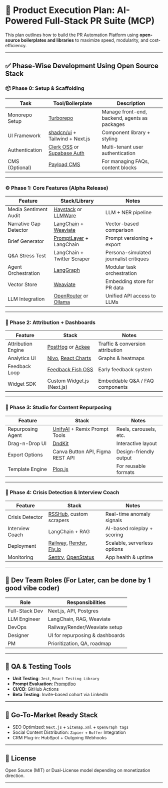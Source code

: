 # 🚀 Product Execution Plan: AI-Powered Full-Stack PR Suite (MCP)

This plan outlines how to build the PR Automation Platform using **open-source boilerplates and libraries** to maximize speed, modularity, and cost-efficiency.

---

## ✅ Phase-Wise Development Using Open Source Stack

### 📦 Phase 0: Setup & Scaffolding

| Task | Tool/Boilerplate | Description |
|------|------------------|-------------|
| Monorepo Setup | [Turborepo](https://github.com/vercel/turbo) | Manage front-end, backend, agents as packages |
| UI Framework | [shadcn/ui](https://ui.shadcn.com/) + Tailwind + Next.js | Component library + styling |
| Authentication | [Clerk OSS](https://github.com/clerkinc/javascript) or [Supabase Auth](https://supabase.com/) | Multi-tenant user authentication |
| CMS (Optional) | [Payload CMS](https://payloadcms.com/) | For managing FAQs, content blocks |

---

### ⚙️ Phase 1: Core Features (Alpha Release)

| Feature | Stack/Library | Notes |
|--------|----------------|-------|
| Media Sentiment Audit | [Haystack](https://github.com/deepset-ai/haystack) or [LLMWare](https://github.com/LLMWare/llmware) | LLM + NER pipeline |
| Narrative Gap Detector | [LangChain](https://github.com/langchain-ai/langchain) + [Weaviate](https://weaviate.io/) | Vector-based comparison |
| Brief Generator | [PromptLayer](https://www.promptlayer.com/) + LangChain | Prompt versioning + export |
| Q&A Stress Test | LangChain + Twitter Scraper | Persona-simulated journalist critiques |
| Agent Orchestration | [LangGraph](https://github.com/langchain-ai/langgraph) | Modular task orchestration |
| Vector Store | [Weaviate](https://github.com/weaviate/weaviate) | Embedding store for PR data |
| LLM Integration | [OpenRouter](https://openrouter.ai/) or [Ollama](https://ollama.com) | Unified API access to LLMs |

---

### 🧪 Phase 2: Attribution + Dashboards

| Feature | Stack | Notes |
|--------|--------|-------|
| Attribution Engine | [PostHog](https://posthog.com/) or [Ackee](https://github.com/electerious/Ackee) | Traffic & conversion attribution |
| Analytics UI | [Nivo](https://nivo.rocks/), [React Charts](https://react-charts.tanstack.com/) | Graphs & heatmaps |
| Feedback Loop | [Feedback Fish OSS](https://feedback.fish/) | Early feedback system |
| Widget SDK | Custom Widget.js (Next.js) | Embeddable Q&A / FAQ components |

---

### 🎯 Phase 3: Studio for Content Repurposing

| Feature | Stack | Notes |
|--------|--------|-------|
| Repurposing Agent | [UnifyAI](https://github.com/unifyai) + Remix Prompt Tools | Reels, carousels, etc. |
| Drag-n-Drop UI | [DndKit](https://dndkit.com/) | Interactive layout |
| Export Options | Canva Button API, Figma REST API | Design-friendly output |
| Template Engine | [Plop.js](https://plopjs.com/) | For reusable formats |

---

### 🔔 Phase 4: Crisis Detection & Interview Coach

| Feature | Stack | Notes |
|--------|--------|-------|
| Crisis Detector | [RSSHub](https://github.com/DIYgod/RSSHub), custom scrapers | Real-time anomaly signals |
| Interview Coach | LangChain + RAG | AI-based roleplay + scoring |
| Deployment | [Railway](https://railway.app/), [Render](https://render.com/), [Fly.io](https://fly.io/) | Scalable, serverless options |
| Monitoring | [Sentry](https://sentry.io/), [OpenStatus](https://github.com/openstatusHQ/openstatus) | App health & uptime |

---

## 👥 Dev Team Roles (For Later, can be done by 1 good vibe coder)

| Role | Responsibilities |
|------|------------------|
| Full-Stack Dev | Next.js, API, Postgres |
| LLM Engineer | LangChain, RAG, Weaviate |
| DevOps | Railway/Render/Weaviate setup |
| Designer | UI for repurposing & dashboards |
| PM | Prioritization, QA, roadmap |

---

## 🧪 QA & Testing Tools

- **Unit Testing**: `Jest`, `React Testing Library`
- **Prompt Evaluation**: [Promptfoo](https://github.com/promptfoo/promptfoo)
- **CI/CD**: GitHub Actions
- **Beta Testing**: Invite-based cohort via LinkedIn

---

## 🚀 Go-To-Market Ready Stack

- SEO Optimized: `Next.js` + `Sitemap.xml` + `OpenGraph tags`
- Social Content Distribution: `Zapier` + `Buffer` Integration
- CRM Plug-in: HubSpot + Outgoing Webhooks

---

## 📄 License

Open Source (MIT) or Dual-License model depending on monetization direction.

---

